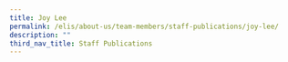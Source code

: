 ```yaml
---
title: Joy Lee
permalink: /elis/about-us/team-members/staff-publications/joy-lee/
description: ""
third_nav_title: Staff Publications
---
```

